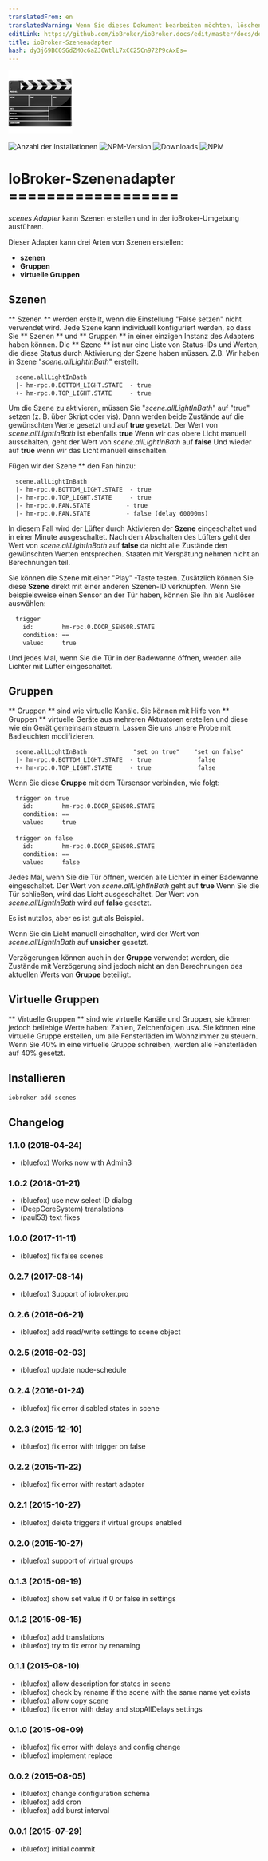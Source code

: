 ```yaml
---
translatedFrom: en
translatedWarning: Wenn Sie dieses Dokument bearbeiten möchten, löschen Sie bitte das Feld "translationsFrom". Andernfalls wird dieses Dokument automatisch erneut übersetzt
editLink: https://github.com/ioBroker/ioBroker.docs/edit/master/docs/de/adapterref/iobroker.scenes/README.md
title: ioBroker-Szenenadapter
hash: dy3j69BC0SGdZMOc6aZJ0WtlL7xCC25Cn972P9cAxEs=
---
```

![Logo](../../../en/adapterref/iobroker.scenes/admin/scenes.png)

![Anzahl der Installationen](http://iobroker.live/badges/scenes-stable.svg)
![NPM-Version](http://img.shields.io/npm/v/iobroker.scenes.svg)
![Downloads](https://img.shields.io/npm/dm/iobroker.scenes.svg)
![NPM](https://nodei.co/npm/iobroker.scenes.png?downloads=true)

# IoBroker-Szenenadapter ==================
_scenes Adapter_ kann Szenen erstellen und in der ioBroker-Umgebung ausführen.

Dieser Adapter kann drei Arten von Szenen erstellen:

- **szenen**
- **Gruppen**
- **virtuelle Gruppen**

## Szenen
** Szenen ** werden erstellt, wenn die Einstellung "False setzen" nicht verwendet wird.
Jede Szene kann individuell konfiguriert werden, so dass Sie ** Szenen ** und ** Gruppen ** in einer einzigen Instanz des Adapters haben können.
Die ** Szene ** ist nur eine Liste von Status-IDs und Werten, die diese Status durch Aktivierung der Szene haben müssen. Z.B. Wir haben in Szene "_scene.allLightInBath_" erstellt:

```
  scene.allLightInBath
  |- hm-rpc.0.BOTTOM_LIGHT.STATE  - true
  +- hm-rpc.0.TOP_LIGHT.STATE     - true
```

Um die Szene zu aktivieren, müssen Sie "_scene.allLightInBath_" auf "true" setzen (z. B. über Skript oder vis). Dann werden beide Zustände auf die gewünschten Werte gesetzt und auf **true** gesetzt.
Der Wert von _scene.allLightInBath_ ist ebenfalls **true** Wenn wir das obere Licht manuell ausschalten, geht der Wert von _scene.allLightInBath_ auf **false** Und wieder auf **true** wenn wir das Licht manuell einschalten.

Fügen wir der Szene ** den Fan hinzu:

```
  scene.allLightInBath
  |- hm-rpc.0.BOTTOM_LIGHT.STATE  - true
  |- hm-rpc.0.TOP_LIGHT.STATE     - true
  |- hm-rpc.0.FAN.STATE          - true
  |- hm-rpc.0.FAN.STATE          - false (delay 60000ms)
```

In diesem Fall wird der Lüfter durch Aktivieren der **Szene** eingeschaltet und in einer Minute ausgeschaltet.
Nach dem Abschalten des Lüfters geht der Wert von _scene.allLightInBath_ auf **false** da nicht alle Zustände den gewünschten Werten entsprechen.
Staaten mit Verspätung nehmen nicht an Berechnungen teil.

Sie können die Szene mit einer "Play" -Taste testen.
Zusätzlich können Sie diese **Szene** direkt mit einer anderen Szenen-ID verknüpfen. Wenn Sie beispielsweise einen Sensor an der Tür haben, können Sie ihn als Auslöser auswählen:

```
  trigger
    id:        hm-rpc.0.DOOR_SENSOR.STATE
    condition: ==
    value:     true
```

Und jedes Mal, wenn Sie die Tür in der Badewanne öffnen, werden alle Lichter mit Lüfter eingeschaltet.

## Gruppen
** Gruppen ** sind wie virtuelle Kanäle. Sie können mit Hilfe von ** Gruppen ** virtuelle Geräte aus mehreren Aktuatoren erstellen und diese wie ein Gerät gemeinsam steuern.
Lassen Sie uns unsere Probe mit Badleuchten modifizieren.

```
  scene.allLightInBath             "set on true"    "set on false"
  |- hm-rpc.0.BOTTOM_LIGHT.STATE  - true             false
  +- hm-rpc.0.TOP_LIGHT.STATE     - true             false
```

Wenn Sie diese **Gruppe** mit dem Türsensor verbinden, wie folgt:

```
  trigger on true
    id:        hm-rpc.0.DOOR_SENSOR.STATE
    condition: ==
    value:     true

  trigger on false
    id:        hm-rpc.0.DOOR_SENSOR.STATE
    condition: ==
    value:     false
```

Jedes Mal, wenn Sie die Tür öffnen, werden alle Lichter in einer Badewanne eingeschaltet. Der Wert von _scene.allLightInBath_ geht auf **true** Wenn Sie die Tür schließen, wird das Licht ausgeschaltet. Der Wert von _scene.allLightInBath_ wird auf **false** gesetzt.

Es ist nutzlos, aber es ist gut als Beispiel.

Wenn Sie ein Licht manuell einschalten, wird der Wert von _scene.allLightInBath_ auf **unsicher** gesetzt.

Verzögerungen können auch in der **Gruppe** verwendet werden, die Zustände mit Verzögerung sind jedoch nicht an den Berechnungen des aktuellen Werts von **Gruppe** beteiligt.

## Virtuelle Gruppen
** Virtuelle Gruppen ** sind wie virtuelle Kanäle und Gruppen, sie können jedoch beliebige Werte haben: Zahlen, Zeichenfolgen usw.
Sie können eine virtuelle Gruppe erstellen, um alle Fensterläden im Wohnzimmer zu steuern. Wenn Sie 40% in eine virtuelle Gruppe schreiben, werden alle Fensterläden auf 40% gesetzt.

## Installieren
```iobroker add scenes```

## Changelog
### 1.1.0 (2018-04-24)
* (bluefox) Works now with Admin3

### 1.0.2 (2018-01-21)
* (bluefox) use new select ID dialog
* (DeepCoreSystem) translations
* (paul53) text fixes

### 1.0.0 (2017-11-11)
* (bluefox) fix false scenes

### 0.2.7 (2017-08-14)
* (bluefox) Support of iobroker.pro

### 0.2.6 (2016-06-21)
* (bluefox) add read/write settings to scene object

### 0.2.5 (2016-02-03)
* (bluefox) update node-schedule

### 0.2.4 (2016-01-24)
* (bluefox) fix error disabled states in scene

### 0.2.3 (2015-12-10)
* (bluefox) fix error with trigger on false

### 0.2.2 (2015-11-22)
* (bluefox) fix error with restart adapter

### 0.2.1 (2015-10-27)
* (bluefox) delete triggers if virtual groups enabled

### 0.2.0 (2015-10-27)
* (bluefox) support of virtual groups

### 0.1.3 (2015-09-19)
* (bluefox) show set value if 0 or false in settings

### 0.1.2 (2015-08-15)
* (bluefox) add translations
* (bluefox) try to fix error by renaming

### 0.1.1 (2015-08-10)
* (bluefox) allow description for states in scene
* (bluefox) check by rename if the scene with the same name yet exists
* (bluefox) allow copy scene
* (bluefox) fix error with delay and stopAllDelays settings

### 0.1.0 (2015-08-09)
* (bluefox) fix error with delays and config change
* (bluefox) implement replace 

### 0.0.2 (2015-08-05)
* (bluefox) change configuration schema
* (bluefox) add cron
* (bluefox) add burst interval

### 0.0.1 (2015-07-29)
* (bluefox) initial commit